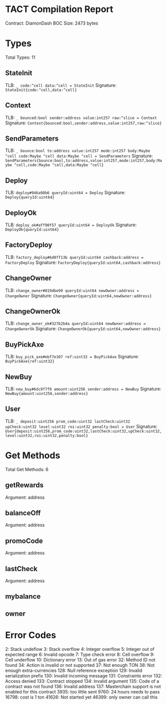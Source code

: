 # TACT Compilation Report
Contract: DiamonDash
BOC Size: 2473 bytes

# Types
Total Types: 11

## StateInit
TLB: `_ code:^cell data:^cell = StateInit`
Signature: `StateInit{code:^cell,data:^cell}`

## Context
TLB: `_ bounced:bool sender:address value:int257 raw:^slice = Context`
Signature: `Context{bounced:bool,sender:address,value:int257,raw:^slice}`

## SendParameters
TLB: `_ bounce:bool to:address value:int257 mode:int257 body:Maybe ^cell code:Maybe ^cell data:Maybe ^cell = SendParameters`
Signature: `SendParameters{bounce:bool,to:address,value:int257,mode:int257,body:Maybe ^cell,code:Maybe ^cell,data:Maybe ^cell}`

## Deploy
TLB: `deploy#946a98b6 queryId:uint64 = Deploy`
Signature: `Deploy{queryId:uint64}`

## DeployOk
TLB: `deploy_ok#aff90f57 queryId:uint64 = DeployOk`
Signature: `DeployOk{queryId:uint64}`

## FactoryDeploy
TLB: `factory_deploy#6d0ff13b queryId:uint64 cashback:address = FactoryDeploy`
Signature: `FactoryDeploy{queryId:uint64,cashback:address}`

## ChangeOwner
TLB: `change_owner#819dbe99 queryId:uint64 newOwner:address = ChangeOwner`
Signature: `ChangeOwner{queryId:uint64,newOwner:address}`

## ChangeOwnerOk
TLB: `change_owner_ok#327b2b4a queryId:uint64 newOwner:address = ChangeOwnerOk`
Signature: `ChangeOwnerOk{queryId:uint64,newOwner:address}`

## BuyPickAxe
TLB: `buy_pick_axe#ebf7e107 ref:uint32 = BuyPickAxe`
Signature: `BuyPickAxe{ref:uint32}`

## NewBuy
TLB: `new_buy#6dc9f7f0 amount:uint256 sender:address = NewBuy`
Signature: `NewBuy{amount:uint256,sender:address}`

## User
TLB: `_ deposit:uint256 prom_code:uint32 lastCheck:uint32 upCheck:uint32 level:uint32 roi:uint32 penalty:bool = User`
Signature: `User{deposit:uint256,prom_code:uint32,lastCheck:uint32,upCheck:uint32,level:uint32,roi:uint32,penalty:bool}`

# Get Methods
Total Get Methods: 6

## getRewards
Argument: address

## balanceOff
Argument: address

## promoCode
Argument: address

## lastCheck
Argument: address

## mybalance

## owner

# Error Codes
2: Stack undeflow
3: Stack overflow
4: Integer overflow
5: Integer out of expected range
6: Invalid opcode
7: Type check error
8: Cell overflow
9: Cell underflow
10: Dictionary error
13: Out of gas error
32: Method ID not found
34: Action is invalid or not supported
37: Not enough TON
38: Not enough extra-currencies
128: Null reference exception
129: Invalid serialization prefix
130: Invalid incoming message
131: Constraints error
132: Access denied
133: Contract stopped
134: Invalid argument
135: Code of a contract was not found
136: Invalid address
137: Masterchain support is not enabled for this contract
3935: too little sent
9760: 24 hours needs to pass
16798: cost is 1 ton
41626: Not started yet
46399: only owner can call this